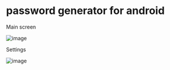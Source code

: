 password generator for android
==

Main screen

![image](https://drive.google.com/uc?export=view&id=16g6gYzvP6OXJSQ7PgK3afzKwwxQRjtHL)

Settings

![image](https://drive.google.com/uc?export=view&id=1OP1xc76nbX592d8TLonII39nIb6qMmks)
